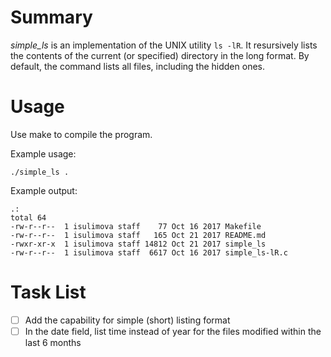 # Summary
_simple_ls_ is an implementation of the UNIX utility ```ls -lR```. It resursively lists the contents of the current (or specified) directory in the long format. By default, the command lists all files, including the hidden ones.

# Usage

Use make to compile the program.

Example usage:

```
./simple_ls .
```

Example output:

```
.:
total 64
-rw-r--r--  1 isulimova staff    77 Oct 16 2017 Makefile
-rw-r--r--  1 isulimova staff   165 Oct 21 2017 README.md
-rwxr-xr-x  1 isulimova staff 14812 Oct 21 2017 simple_ls
-rw-r--r--  1 isulimova staff  6617 Oct 16 2017 simple_ls-lR.c
```


# Task List
- [ ] Add the capability for simple (short) listing format
- [ ] In the date field, list time instead of year for the files modified within the last 6 months
